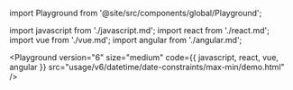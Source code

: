 import Playground from '@site/src/components/global/Playground';

import javascript from './javascript.md';
import react from './react.md';
import vue from './vue.md';
import angular from './angular.md';

<Playground
  version="6"
  size="medium"
  code={{ javascript, react, vue, angular }}
  src="usage/v6/datetime/date-constraints/max-min/demo.html"
/>
